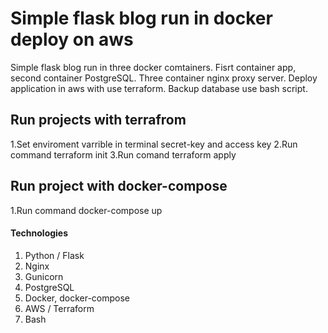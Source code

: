 # Simple flask blog run in docker deploy on aws 

Simple flask blog run in three docker comtainers. Fisrt container app, second container PostgreSQL.
Three container nginx proxy server.
Deploy application in aws with use terraform.
Backup database use bash script.

## Run projects with terrafrom
1.Set enviroment varrible in terminal secret-key and access key
2.Run command terraform init
3.Run comand terraform apply

## Run project with docker-compose
1.Run command docker-compose up

#### Technologies
1. Python / Flask
2. Nginx
3. Gunicorn
4. PostgreSQL
5. Docker, docker-compose
6. AWS / Terraform
7. Bash

